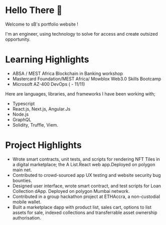 
# Hello There 👋
Welcome to sB's portfolio website !

I'm an engineer, using technology to solve for access and create outsized opportunity.


# Learning Highlights
  - ABSA / MEST Africa Blockchain in Banking workshop 
  - Mastercard Foundation/MEST Africa/ Mowblox Web3.0 Skills Bootcamp
  - Microsoft AZ-400 DevOps  ( - 11/11)


Here are languages, libraries, and frameworks I have been working with;

 -  Typescript
 -  React.js, Next.js, Angular.Js
 -  Node.js
 -  GraphQL
 -  Solidity, Truffle, Viem.
 
   
# Project Highlights
 
- Wrote smart contracts, unit tests, and scripts for rendering NFT Tiles in a digital marketplace; the A List.React web app.Deployed on polygon main net.
- Contributed to crowd-sourced app UX testing and website security bug bounties.
- Designed user interface, wrote smart contract, and test scripts for Loan Collection dApp. Deployed on polygon Mumbai network.
- Contributed in a group hackathon project at ETHAccra,  a non-custodial mobile wallet.
- Built a marketplace dapp with product list, sales cart, options to list assets for sale, indexed collections and transferrable asset ownership authorisation.
  




